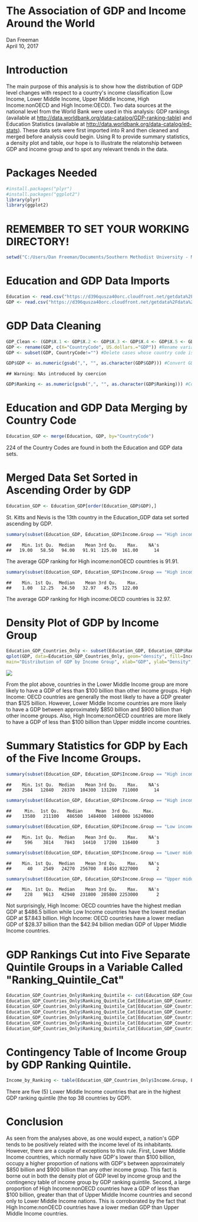 # The Association of GDP and Income Around the World
Dan Freeman  
April 10, 2017  

# Introduction

The main purpose of this analysis is to show how the distribution of GDP level changes with respect to a country's income classification (Low Income, Lower Middle Income, 
Upper Middle Income, High Income:nonOECD and High Income:OECD).  Two data sources at the national level from the World Bank were used in this analysis: GDP rankings
(available at http://data.worldbank.org/data-catalog/GDP-ranking-table) and Education Statistics (available at http://data.worldbank.org/data-catalog/ed-stats).  These data 
sets were first imported into R and then cleaned and merged before analysis could begin.  Using R to provide summary statistics, a density plot and table, our hope is to 
illustrate the relatonship between GDP and income group and to spot any relevant trends in the data.
 
# Packages Needed

```r
#install.packages("plyr")
#install.packages("ggplot2")
library(plyr)
library(ggplot2)
```

# REMEMBER TO SET YOUR WORKING DIRECTORY!

```r
setwd("C:/Users/Dan Freeman/Documents/Southern Methodist University - MS in Data Science/Spring 2017 Courses/MSDS 6306 Doing Data Science/Case Study 1")
```

# Education and GDP Data Imports


```r
Education <- read.csv("https://d396qusza40orc.cloudfront.net/getdata%2Fdata%2FEDSTATS_Country.csv", header=TRUE, sep=",")
GDP <- read.csv("https://d396qusza40orc.cloudfront.net/getdata%2Fdata%2FGDP.csv", skip=3, header=TRUE, sep=",")
```

# GDP Data Cleaning

```r
GDP_Clean <- (GDP$X.1 <- GDP$X.2 <- GDP$X.3 <- GDP$X.4 <- GDP$X.5 <- GDP$X.6 <-NULL) #Delete extraneous variables.
GDP <- rename(GDP, c(X="CountryCode", US.dollars.="GDP")) #Rename variables to more meaningful names.
GDP <- subset(GDP, CountryCode!="") #Delete cases whose country code is missing.

GDP$GDP <- as.numeric(gsub(",", "", as.character(GDP$GDP))) #Convert GDP to numeric variable.
```

```
## Warning: NAs introduced by coercion
```

```r
GDP$Ranking <- as.numeric(gsub(",", "", as.character(GDP$Ranking))) #Convert Ranking to numeric variable.
```

# Education and GDP Data Merging by Country Code

```r
Education_GDP <- merge(Education, GDP, by="CountryCode")
```
224 of the Country Codes are found in both the Education and GDP data sets.

# Merged Data Set Sorted in Ascending Order by GDP

```r
Education_GDP <- Education_GDP[order(Education_GDP$GDP),]
```
St. Kitts and Nevis is the 13th country in the Education_GDP data set sorted ascending by GDP.

 

```r
summary(subset(Education_GDP, Education_GDP$Income.Group == "High income: nonOECD")$Ranking)
```

```
##    Min. 1st Qu.  Median    Mean 3rd Qu.    Max.    NA's 
##   19.00   58.50   94.00   91.91  125.00  161.00      14
```

The average GDP ranking for High income:nonOECD countries is 91.91.


```r
summary(subset(Education_GDP, Education_GDP$Income.Group == "High income: OECD")$Ranking)
```

```
##    Min. 1st Qu.  Median    Mean 3rd Qu.    Max. 
##    1.00   12.25   24.50   32.97   45.75  122.00
```

The average GDP ranking for High income:OECD countries is 32.97. 

# Density Plot of GDP by Income Group

```r
Education_GDP_Countries_Only <- subset(Education_GDP, Education_GDP$Ranking != "NA") #Creating data frame that only includes specific countries on each row, not aggregate groups
qplot(GDP, data=Education_GDP_Countries_Only, geom="density", fill=Income.Group, alpha=I(.5), 
main="Distribution of GDP by Income Group", xlab="GDP", ylab="Density", xlim = c(0,1000000), ylim = c(0,0.00001))
```

![](Case_Study_1_files/figure-html/unnamed-chunk-9-1.png)<!-- -->

From the plot above, countries in the Lower Middle Income group are more likely to have a GDP of less than $100 billion than other income groups.  High Income: OECD countries are generally the most likely to have a GDP greater than $125 billion.  However, Lower Middle Income countries are more likely to have a GDP between approximately $850 billion and $900 billion than other income groups.  Also, High Income:nonOECD countries are more likely to have a GDP of less than $100 billion than Upper middle income countries.

# Summary Statistics for GDP by Each of the Five Income Groups.

```r
summary(subset(Education_GDP, Education_GDP$Income.Group == "High income: nonOECD")$GDP)
```

```
##    Min. 1st Qu.  Median    Mean 3rd Qu.    Max.    NA's 
##    2584   12840   28370  104300  131200  711000      14
```

```r
summary(subset(Education_GDP, Education_GDP$Income.Group == "High income: OECD")$GDP)
```

```
##     Min.  1st Qu.   Median     Mean  3rd Qu.     Max. 
##    13580   211100   486500  1484000  1480000 16240000
```

```r
summary(subset(Education_GDP, Education_GDP$Income.Group == "Low income")$GDP)
```

```
##    Min. 1st Qu.  Median    Mean 3rd Qu.    Max.    NA's 
##     596    3814    7843   14410   17200  116400       3
```

```r
summary(subset(Education_GDP, Education_GDP$Income.Group == "Lower middle income")$GDP)
```

```
##    Min. 1st Qu.  Median    Mean 3rd Qu.    Max.    NA's 
##      40    2549   24270  256700   81450 8227000       2
```

```r
summary(subset(Education_GDP, Education_GDP$Income.Group == "Upper middle income")$GDP)
```

```
##    Min. 1st Qu.  Median    Mean 3rd Qu.    Max.    NA's 
##     228    9613   42940  231800  205800 2253000       2
```
Not surprisingly, High Income: OECD countries have the highest median GDP at $486.5 billion while Low Income countries have the lowest median GDP at $7.843 billion.  High Income: OECD countries have a lower median GDP of $28.37 billion than the $42.94 billion median GDP of Upper Middle Income countries.  

# GDP Rankings Cut into Five Separate Quintile Groups in a Variable Called "Ranking_Quintile_Cat"

```r
Education_GDP_Countries_Only$Ranking_Quintile <- cut(Education_GDP_Countries_Only$Ranking, quantile(Education_GDP_Countries_Only$Ranking, c(0,0.2,0.4,0.6,0.8,1)))
Education_GDP_Countries_Only$Ranking_Quintile_Cat[Education_GDP_Countries_Only$Economy == "United States"] <- 1
Education_GDP_Countries_Only$Ranking_Quintile_Cat[Education_GDP_Countries_Only$Ranking_Quintile == "(1,38.6]"] <- 1
Education_GDP_Countries_Only$Ranking_Quintile_Cat[Education_GDP_Countries_Only$Ranking_Quintile == "(38.6,76.2]"] <- 2
Education_GDP_Countries_Only$Ranking_Quintile_Cat[Education_GDP_Countries_Only$Ranking_Quintile == "(76.2,114]"] <- 3
Education_GDP_Countries_Only$Ranking_Quintile_Cat[Education_GDP_Countries_Only$Ranking_Quintile == "(114,152]"] <- 4
Education_GDP_Countries_Only$Ranking_Quintile_Cat[Education_GDP_Countries_Only$Ranking_Quintile == "(152,190]"] <- 5
```

# Contingency Table of Income Group by GDP Ranking Quintile.

```r
Income_by_Ranking <- table(Education_GDP_Countries_Only$Income.Group, Education_GDP_Countries_Only$Ranking_Quintile_Cat)
```

There are five (5) Lower Middle Income countries that are in the highest GDP ranking quintile (the top 38 countries by GDP).

# Conclusion

As seen from the analyses above, as one would expect, a nation's GDP tends to be positively related with the income level of its inhabitants.  However, there are a couple of exceptions to this rule.  First, Lower Middle Income countries, which normally have GDP's lower than $100 billion, occupy a higher proportion of nations with GDP's between approximately $850 billion and $900 billion than any other income group.  This fact is borne out in both the density plot of GDP level by income group and the contingency table
of income group by GDP ranking quintile.  Second, a large proportion of High Income:nonOECD countries have a GDP of less than $100 billion, greater than that of Upper Middle Income countries and second only to Lower Middle Income nations.  This is corroborated by the fact that High Income:nonOECD countries have a lower median GDP than Upper Middle Income countries.
